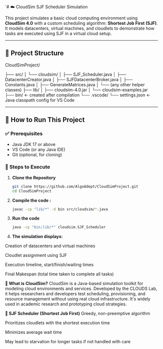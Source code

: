 `# ☁️ CloudSim SJF Scheduler Simulation

This project simulates a basic cloud computing environment using **CloudSim 4.0** with a custom scheduling algorithm: **Shortest Job First (SJF)**. It models datacenters, virtual machines, and cloudlets to demonstrate how tasks are executed using SJF in a virtual cloud setup.

---

## 📁 Project Structure

CloudSimProject/

├── src/
│ └── cloudsim/
│ ├── SJF_Scheduler.java
│ ├── DatacenterCreator.java
│ ├── SJFDatacenterBroker.java
│ ├── Constants.java
│ ├── GenerateMatrices.java
│ └── (any other helper classes)
├── lib/
│ ├── cloudsim-4.0.jar
│ └── cloudsim-examples.jar
├── bin/ ← created after compilation
└── .vscode/
└── settings.json ← Java classpath config for VS Code


---

## 🚀 How to Run This Project

### ✅ Prerequisites

- Java JDK 17 or above
- VS Code (or any Java IDE)
- Git (optional, for cloning)

### 🔧 Steps to Execute

1. **Clone the Repository**
   ```bash
   git clone https://github.com/AlgoAdept/CloudSimProject.git
   cd CloudSimProject
2. **Compile the code :**
   ```bash
   javac -cp "lib/*" -d bin src/cloudsim/*.java
4. **Run the code**
   ```bash
   java -cp "bin;lib/*" cloudsim.SJF_Scheduler
6. **The simulation displays:**

Creation of datacenters and virtual machines

Cloudlet assignment using SJF

Execution timeline, start/finish/waiting times

Final Makespan (total time taken to complete all tasks)

**🔎 What is CloudSim?**
CloudSim is a Java-based simulation toolkit for modeling cloud environments and services. Developed by the CLOUDS Lab, it helps researchers and developers test scheduling, provisioning, and resource management without using real cloud infrastructure. It's widely used in academic research and prototyping cloud strategies.

**📌 SJF Scheduler (Shortest Job First)**
Greedy, non-preemptive algorithm

Prioritizes cloudlets with the shortest execution time

Minimizes average wait time

May lead to starvation for longer tasks if not handled with care
